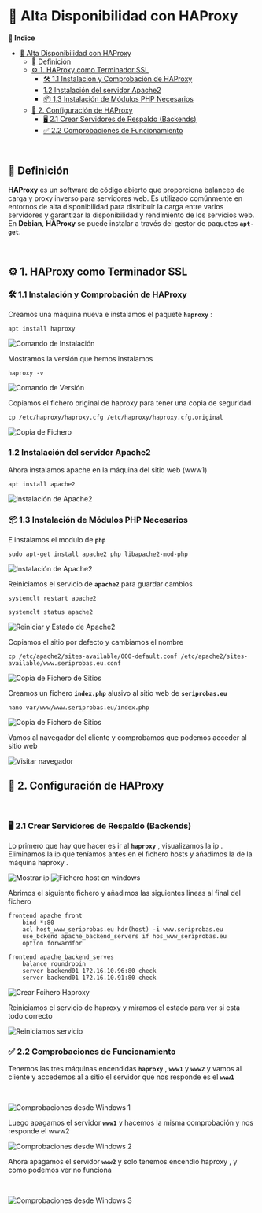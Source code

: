 # 🔄 Alta Disponibilidad con HAProxy

**📑 Indice**
- [🔄 Alta Disponibilidad con HAProxy](#-alta-disponibilidad-con-haproxy)
  - [📝 Definición](#-definición)
  - [⚙️ 1. HAProxy como Terminador SSL](#️-1-haproxy-como-terminador-ssl)
    - [🛠️ 1.1 Instalación y Comprobación de HAProxy](#️-11-instalación-y-comprobación-de-haproxy)
    - [1.2 Instalación del servidor Apache2](#12-instalación-del-servidor-apache2)
    - [📦 1.3 Instalación de Módulos PHP Necesarios](#-13-instalación-de-módulos-php-necesarios)
  - [🔧 2. Configuración de HAProxy](#-2-configuración-de-haproxy)
    - [🖥️ 2.1 Crear Servidores de Respaldo (Backends)](#️-21-crear-servidores-de-respaldo-backends)
    - [✅ 2.2 Comprobaciones de Funcionamiento](#-22-comprobaciones-de-funcionamiento)

<br>

## 📝 Definición 

**HAProxy** es un software de código abierto que proporciona balanceo de carga y proxy inverso para servidores web. Es utilizado comúnmente en entornos de alta disponibilidad para distribuir la carga entre varios servidores y garantizar la disponibilidad y rendimiento de los servicios web. En **Debian**, **HAProxy** se puede instalar a través del gestor de paquetes **``apt-get``**.

<br>

## ⚙️ 1. HAProxy como Terminador SSL

### 🛠️ 1.1 Instalación y Comprobación de HAProxy

Creamos una máquina nueva e instalamos el paquete **``haproxy``** : 

~~~~~~~~~~~~~~~~~~~~
apt install haproxy
~~~~~~~~~~~~~~~~~~~~

![Comando de Instalación](./img/HAProxy/1_aproxy_instalacion.png)


Mostramos la versión que hemos instalamos

~~~~~~~~~~~~
haproxy -v
~~~~~~~~~~~~

![Comando de Versión](./img/HAProxy/2_aproxy_version.png)


Copiamos el fichero original de haproxy para tener una copia de seguridad

~~~~~~~~~~~~~~~~~~~~~~~~~~~~~~~~~~~~~~~~~~~~~~~~~~~~~~~~~~~~~~
cp /etc/haproxy/haproxy.cfg /etc/haproxy/haproxy.cfg.original
~~~~~~~~~~~~~~~~~~~~~~~~~~~~~~~~~~~~~~~~~~~~~~~~~~~~~~~~~~~~~~

![Copia de Fichero](./img/HAProxy/3_copia_fichero.png)


### 1.2 Instalación del servidor Apache2

Ahora instalamos apache en la máquina del sitio web (www1)

~~~~~~~~~~~~~~~~~~~~
apt install apache2
~~~~~~~~~~~~~~~~~~~~

![Instalación de Apache2](./img/HAProxy/4_instalacion_apache2.png)


### 📦 1.3 Instalación de Módulos PHP Necesarios

E instalamos el modulo de **``php``**

~~~~~~~~~~~~~~~~~~~~~~~~~~~~~~~~~~~~~~~~~~~~~~~~~~~~
sudo apt-get install apache2 php libapache2-mod-php
~~~~~~~~~~~~~~~~~~~~~~~~~~~~~~~~~~~~~~~~~~~~~~~~~~~~

![Instalación de Apache2](./img/HAProxy/5_instalacion_php.png)


Reiniciamos el servicio de **``apache2``** para guardar cambios

~~~~~~~~~~~~~~~~~~~~~~~~~~
systemclt restart apache2
~~~~~~~~~~~~~~~~~~~~~~~~~~
~~~~~~~~~~~~~~~~~~~~~~~~~~
systemclt status apache2
~~~~~~~~~~~~~~~~~~~~~~~~~~

![Reiniciar y Estado de Apache2](./img/HAProxy/6_reinciar_status_apache2.png)


Copiamos el sitio por defecto y cambiamos el nombre

~~~~~~~~~~~~~~~~~~~~~~~~~~~~~~~~~~~~~~~~~~~~~~~~~~~~~~~~~~~~~~~~~~~~~~~~~~~~~~~~~~~~~~~~~~~~~~~~~~~~
cp /etc/apache2/sites-available/000-default.conf /etc/apache2/sites-available/www.seriprobas.eu.conf
~~~~~~~~~~~~~~~~~~~~~~~~~~~~~~~~~~~~~~~~~~~~~~~~~~~~~~~~~~~~~~~~~~~~~~~~~~~~~~~~~~~~~~~~~~~~~~~~~~~~

![Copia de Fichero de Sitios](./img/HAProxy/7_copia_sites_avaliables.png)


Creamos un fichero **``index.php``** alusivo al sitio web de **``seriprobas.eu``**

~~~~~~~~~~~~~~~~~~~~~~~~~~~~~~~~~~~~~~~~~
nano var/www/www.seriprobas.eu/index.php
~~~~~~~~~~~~~~~~~~~~~~~~~~~~~~~~~~~~~~~~~

![Copia de Fichero de Sitios](./img/HAProxy/8_crear_fichero_index.png)


Vamos al navegador del cliente y comprobamos que podemos acceder al sitio web


![Visitar navegador](./img/HAProxy/9_comprobar_index_w10.png)

## 🔧 2. Configuración de HAProxy
<br>

### 🖥️ 2.1 Crear Servidores de Respaldo (Backends)

Lo primero que hay que hacer es ir al **``haproxy``** , visualizamos la ip . Eliminamos la ip que teníamos antes en el fichero hosts y añadimos la de la máquina haproxy .


![Mostrar ip](./img/HAProxy/10_ver_ip.png)
![Fichero host en windows](./img/HAProxy/11_fichero_hostss_w10.png)


Abrimos el siguiente fichero y añadimos las siguientes lineas al final del fichero

~~~~~~~~~~~~~~~~~~~~~~~~~~~~~~~~~~~~~~~~~~~~~~~~~~~~~~~~~~~~~~~
frontend apache_front
	bind *:80
	acl host_www_seriprobas.eu hdr(host) -i www.seriprobas.eu
	use_bckend apache_backend_servers if hos_www_seriprobas.eu
	option forwardfor

frontend apache_backend_serves
	balance roundrobin
	server backend01 172.16.10.96:80 check
	server backend01 172.16.10.91:80 check
~~~~~~~~~~~~~~~~~~~~~~~~~~~~~~~~~~~~~~~~~~~~~~~~~~~~~~~~~~~~~~~

![Crear Fcihero Haproxy](./img/HAProxy/12_fichero_haproxy.png)


Reiniciamos el servicio de haproxy y miramos el estado para ver si esta todo correcto 

![Reiniciamos servicio](./img/HAProxy/13_reinicio.png)


### ✅ 2.2 Comprobaciones de Funcionamiento

Tenemos las tres máquinas encendidas **``haproxy``** , **``www1``** y **``www2``** y vamos al cliente y accedemos al a sitio el servidor que nos responde es el **``www1``**

<br>

![Comprobaciones desde Windows 1](./img/HAProxy/14_comprobacion_w10.png)

Luego apagamos el servidor **``www1``** y hacemos la misma comprobación y nos responde el www2
<br>

![Comprobaciones desde Windows 2](./img/HAProxy/15_comprobacion_w10.png)

Ahora apagamos el servidor **``www2``** y solo tenemos encendió haproxy , y como podemos ver no funciona

<br>

![Comprobaciones desde Windows 3](./img/HAProxy/16_comprobacion_w10.png)
